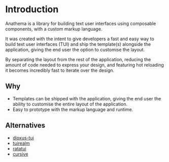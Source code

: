 # Introduction

Anathema is a library for building text user interfaces using composable
components, with a custom markup language.

It was created with the intent to give developers a fast and easy way to
build text user interfaces (TUI) and ship the template(s) alongside the application,
giving the end user the option to customise the layout.

By separating the layout from the rest of the application, reducing the amount of
code needed to express your design, and featuring hot reloading it becomes incredibly fast 
to iterate over the design.

## Why

* Templates can be shipped with the application, giving the end user the ability
  to customise the entire layout of the application.
* Easy to prototype with the markup language and runtime.

## Alternatives
* [dioxus-tui](https://crates.io/crates/dioxus-tui)
* [tuirealm](https://crates.io/crates/tuirealm)
* [ratatui](https://crates.io/crates/ratatui)
* [cursive](https://crates.io/crates/cursive)
